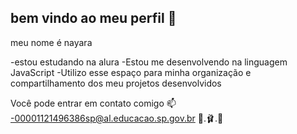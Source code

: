 ## bem vindo ao meu perfil 🤍

meu nome é nayara

-estou estudando na alura
-Estou me desenvolvendo na linguagem JavaScript
-Utilizo esse espaço para minha organização e compartilhamento dos meu projetos desenvolvidos

Você pode entrar em contato comigo 📫
-00001121496386sp@al.educacao.sp.gov.br
👑.🩰.📸
